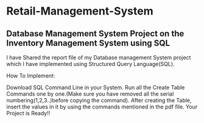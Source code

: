# Retail-Management-System
## Database Management System Project on the Inventory Management System using SQL

I have Shared the report file of my Database management System project which I have implemented using Structured Query Language(SQL).

How To Implement:

Download SQL Command Line in your System. Run all the Create Table Commands one by one.(Make sure you have removed all the serial numbering(1,2,3..)before copying the command). After creating the Table, insert the values in it by using the commands mentioned in the pdf file.
Your Project is Ready!!
